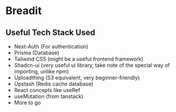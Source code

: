 # Breadit 

## Useful Tech Stack Used
- Next-Auth (For authentication)
- Prisma (Database)
- Tailwind CSS (might be a useful frontend framework)
- Shadcn-ui (very useful ui library, take note of the special way of importing, unlike npm)
- Uploadthing (S3 equivalent, very beginner-friendly)
- Upstash (Redis cache database)
- React concepts like useRef
- useMutation (from tanstack)
- More to go